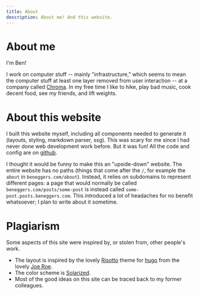 ```yaml
---
title: About
description: About me! And this website.
---
```


# About me

I'm Ben!

I work on computer stuff -- mainly "infrastructure," which seems to mean the computer stuff at least one layer removed from user interaction -- at a company called [Chroma](https://trychroma.com). In my free time I like to hike, play bad music, cook decent food, see my friends, and lift weights.

# About this website

I built this website myself, including all components needed to generate it (layouts, styling, markdown parser, ssg). This was scary for me since I had never done web development work before. But it was fun! All the code and config are on [github](https://github.com/beggers/beneggers.com).

I thought it would be funny to make this an "upside-down" website. The entire website has no paths (things that come after the `/`, for example the `about` in `beneggers.com/about`). Instead, it relies on subdomains to represent different pages: a page that would normally be called `beneggers.com/posts/some-post` is instead called `some-post.posts.beneggers.com`. This introduced a lot of headaches for no benefit whatsoever; I plan to write about it sometime.

# Plagiarism

Some aspects of this site were inspired by, or stolen from, other people's work.

- The layout is inspired by the lovely [Risotto](https://themes.gohugo.io/themes/risotto/) theme for [hugo](https://gohugo.io/) from the lovely [Joe Roe](https://joeroe.io/).
- The color scheme is [Solarized](https://ethanschoonover.com/solarized/).
- Most of the good ideas on this site can be traced back to my former colleagues.
